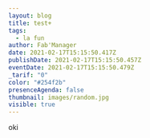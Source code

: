 ```yaml
---
layout: blog
title: test+
tags:
  - la fun
author: Fab'Manager
date: 2021-02-17T15:15:50.417Z
publishDate: 2021-02-17T15:15:50.457Z
eventDate: 2021-02-17T15:15:50.479Z
_tarif: "0"
color: "#254f2b"
presenceAgenda: false
thumbnail: images/random.jpg
visible: true
---
```

oki